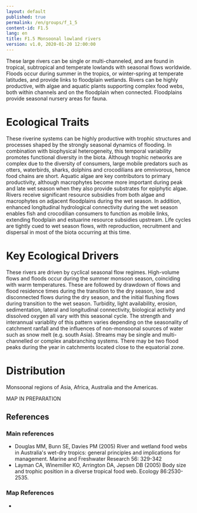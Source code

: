 ```yaml
---
layout: default
published: true
permalink: /en/groups/f_1_5
content-id: F1.5
lang: en
title: F1.5 Monsoonal lowland rivers
version: v1.0, 2020-01-20 12:00:00
---
```


These large rivers can be single or multi-channeled, and are found in tropical, subtropical and temperate lowlands with seasonal flows worldwide. Floods occur during summer in the tropics, or winter-spring at temperate latitudes, and provide links to floodplain wetlands. Rivers can be highly productive, with algae and aquatic plants supporting complex food webs, both within channels and on the floodplain when connected. Floodplains provide seasonal nursery areas for fauna.

# Ecological Traits
 
These riverine systems can be highly productive with trophic structures and processes shaped by the strongly seasonal dynamics of flooding. In combination with biophysical heterogeneity, this temporal variability promotes functional diversity in the biota. Although trophic networks are complex due to the diversity of consumers, large mobile predators such as otters, waterbirds, sharks, dolphins and crocodilians are omnivorous, hence food chains are short. Aquatic algae are key contributors to primary productivity, although macrophytes become more important during peak and late wet season when they also provide substrates for epiphytic algae. Rivers receive significant resource subsidies from both algae and macrophytes on adjacent floodplains during the wet season. In addition, enhanced longitudinal hydrological connectivity during the wet season enables fish and crocodilian consumers to function as mobile links, extending floodplain and estuarine resource subsidies upstream. Life cycles are tightly cued to wet season flows, with reproduction, recruitment and dispersal in most of the biota occurring at this time.
 
# Key Ecological Drivers
 
These rivers are driven by cyclical seasonal flow regimes. High-volume  flows and floods occur during the summer monsoon season, coinciding with warm temperatures. These are followed by drawdown of flows and flood residence times during the transition to the dry season,  low and disconnected flows during the dry season, and the initial flushing flows during transition to the wet season. Turbidity, light availability, erosion, sedimentation, lateral and longitudinal connectivity, biological activity and dissolved oxygen all vary with this seasonal cycle.  The strength and interannual variablity of this pattern varies  depending on the seasonality of catchment ranfall and the influences of non-monsoonal sources of water such as snow melt (e.g. south Asia). Streams may be single and multi-channelled or complex anabranching systems. There may be two flood peaks during the year in catchments located close to the equatorial zone.
 
# Distribution
 
Monsoonal regions of Asia, Africa, Australia and the Americas.

MAP IN PREPARATION

## References

### Main references
* Douglas MM, Bunn SE, Davies PM (2005) River and wetland food webs in Australia's wet-dry tropics: general principles and implications for management. Marine and Freshwater Research 56: 329-342
* Layman CA, Winemiller KO, Arrington DA, Jepsen DB (2005) Body size and trophic position in a diverse tropical food web. Ecology 86:2530-2535.

### Map References
* 
